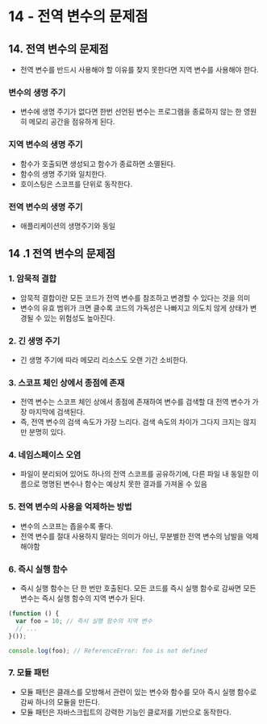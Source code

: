 # 14 - 전역 변수의 문제점

## **14. 전역 변수의 문제점**

- 전역 변수를 반드시 사용해야 할 이유를 찾지 못한다면 지역 변수를 사용해야 한다.

### 변수의 생명 주기

- 변수에 생명 주기가 없다면 한번 선언된 변수는 프로그램을 종료하지 않는 한 영원히 메모리 공간을 점유하게 된다.

### 지역 변수의 생명 주기

- 함수가 호출되면 생성되고 함수가 종료하면 소멸된다.
- 함수의 생명 주기와 일치한다.
- 호이스팅은 스코프를 단위로 동작한다.

### 전역 변수의 생명 주기

- 애플리케이션의 생명주기와 동일

## 14 .1 전역 변수의 문제점

### 1. 암묵적 결합

- 암묵적 결합이란 모든 코드가 전역 변수를 참조하고 변경할 수 있다는 것을 의미
- 변수의 유효 범위가 크면 클수록 코드의 가독성은 나빠지고 의도치 않게 상태가 변경될 수 있는 위험성도 높아진다.

### 2. 긴 생명 주기

- 긴 생명 주기에 따라 메모리 리소스도 오랜 기간 소비한다.

### 3. 스코프 체인 상에서 종점에 존재

- 전역 변수는 스코프 체인 상에서 종점에 존재하여 변수를 검색할 대 전역 변수가 가장 마지막에 검색된다.
- 즉, 전역 변수의 검색 속도가 가장 느리다. 검색 속도의 차이가 그다지 크지는 않지만 분명히 있다.

### 4. 네임스페이스 오염

- 파일이 분리되어 있어도 하나의 전역 스코프를 공유하기에, 다른 파일 내 동일한 이름으로 명명된 변수나 함수는 예상치 못한 결과를 가져올 수 있음

### 5. 전역 변수의 사용을 억제하는 방법

- 변수의 스코프는 좁을수록 좋다.
- 전역 변수를 절대 사용하지 말라는 의미가 아닌, 무분별한 전역 변수의 남발을 억제해야함

### 6. 즉시 실행 함수

- 즉시 실행 함수는 단 한 번만 호출된다. 모든 코드를 즉시 실행 함수로 감싸면 모든 변수는 즉시 실행 함수의 지역 변수가 된다.

```jsx
(function () {
  var foo = 10; // 즉시 실행 함수의 지역 변수
  // ...
}());

console.log(foo); // ReferenceError: foo is not defined
```

### 7. 모듈 패턴

- 모듈 패턴은 클래스를 모방해서 관련이 있는 변수와 함수를 모아 즉시 실행 함수로 감싸 하나의 모듈을 만든다.
- 모듈 패턴은 자바스크립트의 강력한 기능인 클로저를 기반으로 동작한다.